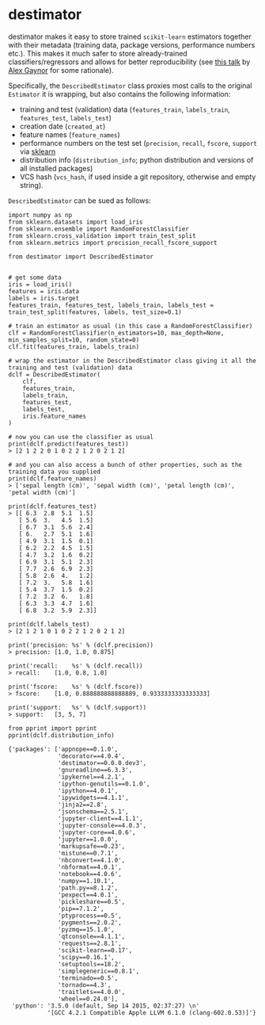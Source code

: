 destimator
==========

destimator makes it easy to store trained `scikit-learn` estimators together with their metadata (training data, package versions, performance numbers etc.). This makes it much safer to store already-trained classifiers/regressors and allows for better reproducibility (see [this talk](https://www.youtube.com/watch?v=7KnfGDajDQw) by [Alex Gaynor](https://alexgaynor.net/) for some rationale).

Specifically, the `DescribedEstimator` class proxies most calls to the original `Estimator` it is wrapping, but also contains the following information:
- training and test (validation) data (`features_train`, `labels_train`, `features_test`, `labels_test`)
- creation date (`created_at`)
- feature names (`feature_names`)
- performance numbers on the test set (`precision`, `recall`, `fscore`, `support` via [sklearn](http://scikit-learn.org/stable/modules/generated/sklearn.metrics.precision_recall_fscore_support.html)
- distribution info (`distribution_info`; python distribution and versions of all installed packages)
- VCS hash (`vcs_hash`, if used inside a git repository, otherwise and empty string).

`DescribedEstimator` can be sued as follows:

```
import numpy as np
from sklearn.datasets import load_iris
from sklearn.ensemble import RandomForestClassifier
from sklearn.cross_validation import train_test_split
from sklearn.metrics import precision_recall_fscore_support

from destimator import DescribedEstimator


# get some data
iris = load_iris()
features = iris.data
labels = iris.target
features_train, features_test, labels_train, labels_test = train_test_split(features, labels, test_size=0.1)

# train an estimator as usual (in this case a RandomForestClassifier)
clf = RandomForestClassifier(n_estimators=10, max_depth=None, min_samples_split=10, random_state=0)
clf.fit(features_train, labels_train)

# wrap the estimator in the DescribedEstimator class giving it all the training and test (validation) data
dclf = DescribedEstimator(
    clf,
    features_train,
    labels_train,
    features_test,
    labels_test,
    iris.feature_names
)

# now you can use the classifier as usual
print(dclf.predict(features_test))
> [2 1 2 2 0 1 0 2 2 1 2 0 2 1 2]

# and you can also access a bunch of other properties, such as the training data you supplied
print(dclf.feature_names)
> ['sepal length (cm)', 'sepal width (cm)', 'petal length (cm)', 'petal width (cm)']

print(dclf.features_test)
> [[ 6.3  2.8  5.1  1.5]
   [ 5.6  3.   4.5  1.5]
   [ 6.7  3.1  5.6  2.4]
   [ 6.   2.7  5.1  1.6]
   [ 4.9  3.1  1.5  0.1]
   [ 6.2  2.2  4.5  1.5]
   [ 4.7  3.2  1.6  0.2]
   [ 6.9  3.1  5.1  2.3]
   [ 7.7  2.6  6.9  2.3]
   [ 5.8  2.6  4.   1.2]
   [ 7.2  3.   5.8  1.6]
   [ 5.4  3.7  1.5  0.2]
   [ 7.2  3.2  6.   1.8]
   [ 6.3  3.3  4.7  1.6]
   [ 6.8  3.2  5.9  2.3]]

print(dclf.labels_test)
> [2 1 2 1 0 1 0 2 2 1 2 0 2 1 2]

print('precision: %s' % (dclf.precision))
> precision: [1.0, 1.0, 0.875]

print('recall:    %s' % (dclf.recall))
> recall:    [1.0, 0.8, 1.0]

print('fscore:    %s' % (dclf.fscore))
> fscore:    [1.0, 0.888888888888889, 0.9333333333333333]

print('support:   %s' % (dclf.support))
> support:   [3, 5, 7]

from pprint import pprint
pprint(dclf.distribution_info)

{'packages': ['appnope==0.1.0',
              'decorator==4.0.4',
              'destimator==0.0.0.dev3',
              'gnureadline==6.3.3',
              'ipykernel==4.2.1',
              'ipython-genutils==0.1.0',
              'ipython==4.0.1',
              'ipywidgets==4.1.1',
              'jinja2==2.8',
              'jsonschema==2.5.1',
              'jupyter-client==4.1.1',
              'jupyter-console==4.0.3',
              'jupyter-core==4.0.6',
              'jupyter==1.0.0',
              'markupsafe==0.23',
              'mistune==0.7.1',
              'nbconvert==4.1.0',
              'nbformat==4.0.1',
              'notebook==4.0.6',
              'numpy==1.10.1',
              'path.py==8.1.2',
              'pexpect==4.0.1',
              'pickleshare==0.5',
              'pip==7.1.2',
              'ptyprocess==0.5',
              'pygments==2.0.2',
              'pyzmq==15.1.0',
              'qtconsole==4.1.1',
              'requests==2.8.1',
              'scikit-learn==0.17',
              'scipy==0.16.1',
              'setuptools==18.2',
              'simplegeneric==0.8.1',
              'terminado==0.5',
              'tornado==4.3',
              'traitlets==4.0.0',
              'wheel==0.24.0'],
 'python': '3.5.0 (default, Sep 14 2015, 02:37:27) \n'
           '[GCC 4.2.1 Compatible Apple LLVM 6.1.0 (clang-602.0.53)]'}
```
